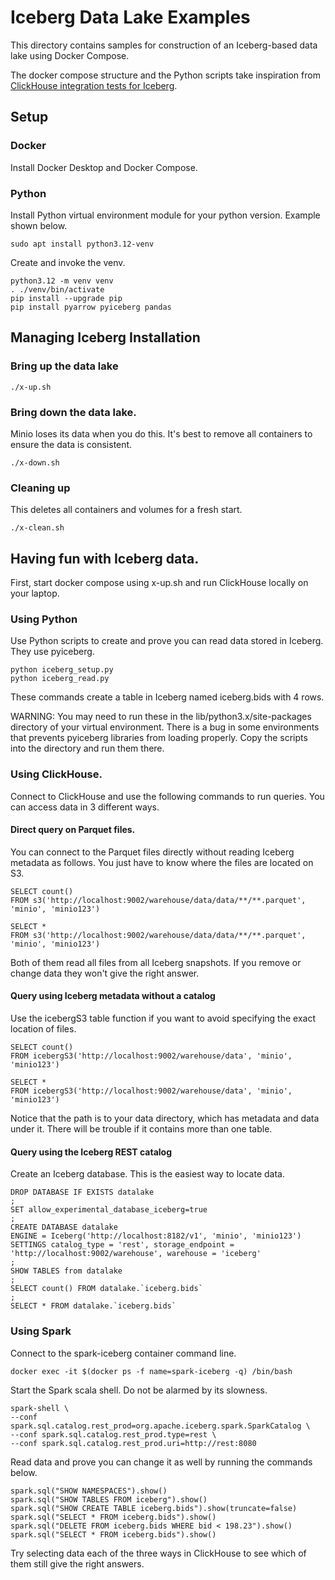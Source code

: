 # Iceberg Data Lake Examples

This directory contains samples for construction of an Iceberg-based data 
lake using Docker Compose. 

The docker compose structure and the Python scripts take inspiration from 
[ClickHouse integration tests for Iceberg](https://github.com/ClickHouse/ClickHouse/tree/master/tests/integration/test_database_iceberg). 

## Setup

### Docker

Install Docker Desktop and Docker Compose. 

### Python

Install Python virtual environment module for your python version. Example shown
below. 
```
sudo apt install python3.12-venv
```

Create and invoke the venv. 
```
python3.12 -m venv venv
. ./venv/bin/activate
pip install --upgrade pip
pip install pyarrow pyiceberg pandas
```

## Managing Iceberg Installation

### Bring up the data lake

```
./x-up.sh
```

### Bring down the data lake.

Minio loses its data when you do this. It's best to remove all containers
to ensure the data is consistent. 
```
./x-down.sh
```

### Cleaning up

This deletes all containers and volumes for a fresh start. 
```
./x-clean.sh
```

## Having fun with Iceberg data. 

First, start docker compose using x-up.sh and run ClickHouse locally on your laptop. 

### Using Python

Use Python scripts to create and prove you can read data stored in Iceberg. 
They use pyiceberg. 
```
python iceberg_setup.py
python iceberg_read.py
```
These commands create a table in Iceberg named iceberg.bids with 4 rows. 

WARNING: You may need to run these in the lib/python3.x/site-packages 
directory of your virtual environment. There is a bug in some 
environments that prevents pyiceberg libraries from loading properly. 
Copy the scripts into the directory and run them there. 

### Using ClickHouse. 

Connect to ClickHouse and use the following commands to run queries. 
You can access data in 3 different ways. 

#### Direct query on Parquet files. 

You can connect to the Parquet files directly without reading Iceberg 
metadata as follows. You just have to know where the files are located
on S3.
```
SELECT count() 
FROM s3('http://localhost:9002/warehouse/data/data/**/**.parquet', 'minio', 'minio123')

SELECT * 
FROM s3('http://localhost:9002/warehouse/data/data/**/**.parquet', 'minio', 'minio123')
```
Both of them read all files from all Iceberg snapshots. If you remove 
or change data they won't give the right answer. 

#### Query using Iceberg metadata without a catalog

Use the icebergS3 table function if you want to avoid specifying the
exact location of files. 

```
SELECT count()
FROM icebergS3('http://localhost:9002/warehouse/data', 'minio', 'minio123')

SELECT *
FROM icebergS3('http://localhost:9002/warehouse/data', 'minio', 'minio123')
```

Notice that the path is to your data directory, which has metadata and data
under it. There will be trouble if it contains more than one table. 

#### Query using the Iceberg REST catalog

Create an Iceberg database. This is the easiest way to locate data. 

```
DROP DATABASE IF EXISTS datalake
;
SET allow_experimental_database_iceberg=true
;
CREATE DATABASE datalake
ENGINE = Iceberg('http://localhost:8182/v1', 'minio', 'minio123')
SETTINGS catalog_type = 'rest', storage_endpoint = 'http://localhost:9002/warehouse', warehouse = 'iceberg' 
;
SHOW TABLES from datalake
;
SELECT count() FROM datalake.`iceberg.bids`
;
SELECT * FROM datalake.`iceberg.bids`
```

### Using Spark

Connect to the spark-iceberg container command line. 
```
docker exec -it $(docker ps -f name=spark-iceberg -q) /bin/bash
```

Start the Spark scala shell. Do not be alarmed by its slowness. 
```
spark-shell \
--conf spark.sql.catalog.rest_prod=org.apache.iceberg.spark.SparkCatalog \
--conf spark.sql.catalog.rest_prod.type=rest \
--conf spark.sql.catalog.rest_prod.uri=http://rest:8080
```

Read data and prove you can change it as well by running the commands below. 
```
spark.sql("SHOW NAMESPACES").show()
spark.sql("SHOW TABLES FROM iceberg").show()
spark.sql("SHOW CREATE TABLE iceberg.bids").show(truncate=false)
spark.sql("SELECT * FROM iceberg.bids").show()
spark.sql("DELETE FROM iceberg.bids WHERE bid < 198.23").show()
spark.sql("SELECT * FROM iceberg.bids").show()
```

Try selecting data each of the three ways in ClickHouse to see which of them 
still give the right answers. 
